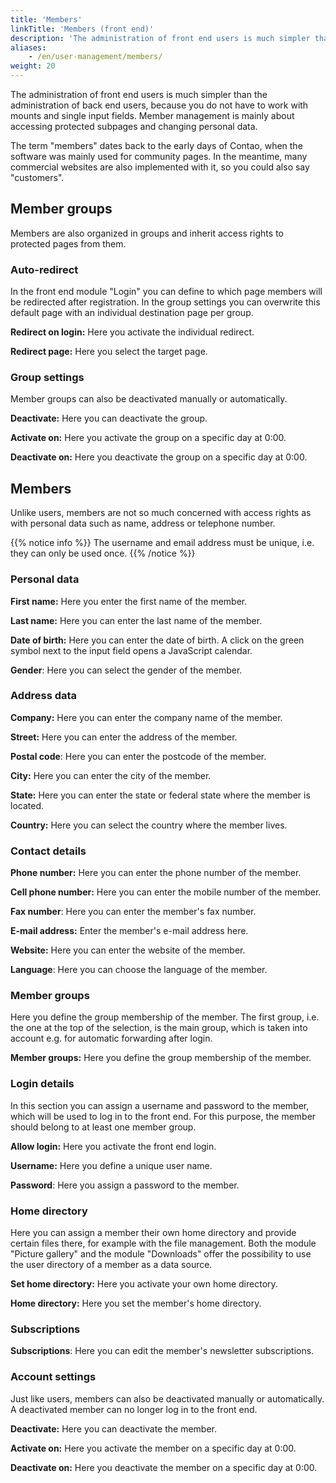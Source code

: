 ```yaml
---
title: 'Members'
linkTitle: 'Members (front end)'
description: 'The administration of front end users is much simpler than the administration of back end users, since there is no need to work with mounts and individual input fields.'
aliases:
    - /en/user-management/members/
weight: 20
---
```


The administration of front end users is much simpler than the administration of back end users, because you do not have to work with mounts and single input fields. Member management is mainly about accessing protected subpages and changing personal data.

The term "members" dates back to the early days of Contao, when the software was mainly used for community pages. In the meantime, many commercial websites are also implemented with it, so you could also say "customers".

## Member groups

Members are also organized in groups and inherit access rights to protected pages from them.

### Auto-redirect

In the front end module "Login" you can define to which page members will be redirected after registration. In the group settings you can overwrite this default page with an individual destination page per group.

**Redirect on login:** Here you activate the individual redirect.

**Redirect page:** Here you select the target page.

### Group settings

Member groups can also be deactivated manually or automatically.

**Deactivate:** Here you can deactivate the group.

**Activate on:** Here you activate the group on a specific day at 0:00.

**Deactivate on:** Here you deactivate the group on a specific day at 0:00.

## Members

Unlike users, members are not so much concerned with access rights as with personal data such as name, address or telephone number.

{{% notice info %}}
The username and email address must be unique, i.e. they can only be used once. 
{{% /notice %}}

### Personal data

**First name:** Here you enter the first name of the member.

**Last name:** Here you can enter the last name of the member.

**Date of birth:** Here you can enter the date of birth. A click on the green symbol next to the input field opens a JavaScript calendar.

**Gender**: Here you can select the gender of the member.

### Address data

**Company:** Here you can enter the company name of the member.

**Street:** Here you can enter the address of the member.

**Postal code**: Here you can enter the postcode of the member.

**City:** Here you can enter the city of the member.

**State:** Here you can enter the state or federal state where the member is located.

**Country:** Here you can select the country where the member lives.

### Contact details

**Phone number:** Here you can enter the phone number of the member.

**Cell phone number:** Here you can enter the mobile number of the member.

**Fax number**: Here you can enter the member's fax number.

**E-mail address:** Enter the member's e-mail address here.

**Website:** Here you can enter the website of the member.

**Language**: Here you can choose the language of the member.

### Member groups

Here you define the group membership of the member. The first group, i.e. the one at the top of the selection, is the main group, which is taken into account e.g. for automatic forwarding after login.

**Member groups:** Here you define the group membership of the member.

### Login details

In this section you can assign a username and password to the member, which will be used to log in to the front end. For this purpose, the member should belong to at least one member group.

**Allow login:** Here you activate the front end login.

**Username:** Here you define a unique user name.

**Password**: Here you assign a password to the member.

### Home directory

Here you can assign a member their own home directory and provide certain files there, for example with the file management. Both the module "Picture gallery" and the module "Downloads" offer the possibility to use the user directory of a member as a data source.

**Set home directory:** Here you activate your own home directory.

**Home directory:** Here you set the member's home directory.

### Subscriptions

**Subscriptions**: Here you can edit the member's newsletter subscriptions.

### Account settings

Just like users, members can also be deactivated manually or automatically. A deactivated member can no longer log in to the front end.

**Deactivate:** Here you can deactivate the member.

**Activate on:** Here you activate the member on a specific day at 0:00.

**Deactivate on:** Here you deactivate the member on a specific day at 0:00.
